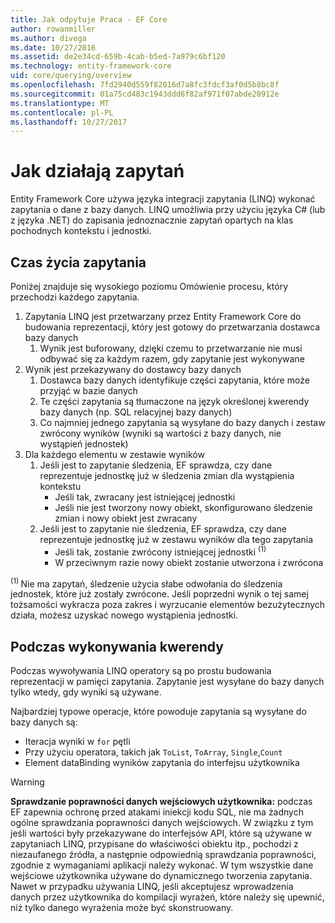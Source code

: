 ```yaml
---
title: Jak odpytuje Praca - EF Core
author: rowanmiller
ms.author: divega
ms.date: 10/27/2016
ms.assetid: de2e34cd-659b-4cab-b5ed-7a979c6bf120
ms.technology: entity-framework-core
uid: core/querying/overview
ms.openlocfilehash: 7fd2940d559f82016d7a8fc3fdcf3af0d5b8bc8f
ms.sourcegitcommit: 01a75cd483c1943ddd6f82af971f07abde20912e
ms.translationtype: MT
ms.contentlocale: pl-PL
ms.lasthandoff: 10/27/2017
---
```

# <a name="how-queries-work"></a>Jak działają zapytań

Entity Framework Core używa języka integracji zapytania (LINQ) wykonać zapytania o dane z bazy danych. LINQ umożliwia przy użyciu języka C# (lub z języka .NET) do zapisania jednoznacznie zapytań opartych na klas pochodnych kontekstu i jednostki.

## <a name="the-life-of-a-query"></a>Czas życia zapytania

Poniżej znajduje się wysokiego poziomu Omówienie procesu, który przechodzi każdego zapytania.

1. Zapytania LINQ jest przetwarzany przez Entity Framework Core do budowania reprezentacji, który jest gotowy do przetwarzania dostawca bazy danych
   1. Wynik jest buforowany, dzięki czemu to przetwarzanie nie musi odbywać się za każdym razem, gdy zapytanie jest wykonywane
2. Wynik jest przekazywany do dostawcy bazy danych
   1. Dostawca bazy danych identyfikuje części zapytania, które może przyjąć w bazie danych
   2. Te części zapytania są tłumaczone na język określonej kwerendy bazy danych (np. SQL relacyjnej bazy danych)
   3. Co najmniej jednego zapytania są wysyłane do bazy danych i zestaw zwrócony wyników (wyniki są wartości z bazy danych, nie wystąpień jednostek)
3. Dla każdego elementu w zestawie wyników
   1. Jeśli jest to zapytanie śledzenia, EF sprawdza, czy dane reprezentuje jednostkę już w śledzenia zmian dla wystąpienia kontekstu
      * Jeśli tak, zwracany jest istniejącej jednostki
      * Jeśli nie jest tworzony nowy obiekt, skonfigurowano śledzenie zmian i nowy obiekt jest zwracany
   2. Jeśli jest to zapytanie nie śledzenia, EF sprawdza, czy dane reprezentuje jednostkę już w zestawu wyników dla tego zapytania
      * Jeśli tak, zostanie zwrócony istniejącej jednostki <sup>(1)</sup>
      * W przeciwnym razie nowy obiekt zostanie utworzona i zwrócona

<sup>(1) </sup> Nie ma zapytań, śledzenie użycia słabe odwołania do śledzenia jednostek, które już zostały zwrócone. Jeśli poprzedni wynik o tej samej tożsamości wykracza poza zakres i wyrzucanie elementów bezużytecznych działa, możesz uzyskać nowego wystąpienia jednostki.

## <a name="when-queries-are-executed"></a>Podczas wykonywania kwerendy

Podczas wywoływania LINQ operatory są po prostu budowania reprezentacji w pamięci zapytania. Zapytanie jest wysyłane do bazy danych tylko wtedy, gdy wyniki są używane.

Najbardziej typowe operacje, które powoduje zapytania są wysyłane do bazy danych są:
* Iteracja wyniki w `for` pętli
* Przy użyciu operatora, takich jak `ToList`, `ToArray`, `Single`,`Count`
* Element dataBinding wyników zapytania do interfejsu użytkownika

> [!WARNING]  
> **Sprawdzanie poprawności danych wejściowych użytkownika:** podczas EF zapewnia ochronę przed atakami iniekcji kodu SQL, nie ma żadnych ogólne sprawdzania poprawności danych wejściowych. W związku z tym jeśli wartości były przekazywane do interfejsów API, które są używane w zapytaniach LINQ, przypisane do właściwości obiektu itp., pochodzi z niezaufanego źródła, a następnie odpowiednią sprawdzania poprawności, zgodnie z wymaganiami aplikacji należy wykonać. W tym wszystkie dane wejściowe użytkownika używane do dynamicznego tworzenia zapytania. Nawet w przypadku używania LINQ, jeśli akceptujesz wprowadzenia danych przez użytkownika do kompilacji wyrażeń, które należy się upewnić, niż tylko danego wyrażenia może być skonstruowany.
